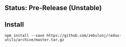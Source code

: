 ## Status: Pre-Release (Unstable)

## Install
```shell
npm install --save https://github.com/zebulonj/redux-utils/archive/master.tar.gz
```
